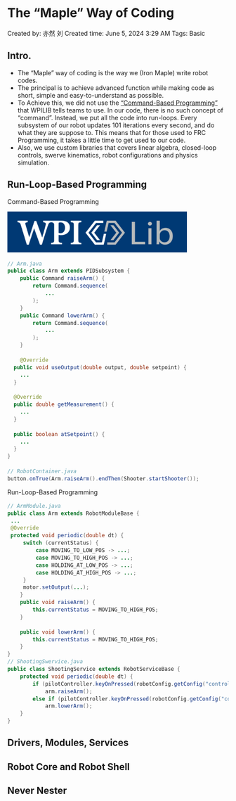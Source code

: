 # The “Maple” Way of Coding

Created by: 亦然 刘
Created time: June 5, 2024 3:29 AM
Tags: Basic

## Intro.

- The “Maple” way of coding is the way we (Iron Maple) write robot codes.
- The principal is to achieve advanced function while making code as short, simple and easy-to-understand as possible.
- To Achieve this, we did not use the [“Command-Based Programming”](https://docs.wpilib.org/en/stable/docs/software/commandbased/index.html) that WPILIB tells teams to use.  In our code, there is no such concept of “command”.  Instead, we put all the code into run-loops.  Every subsystem of our robot updates 101 iterations every second, and do what they are suppose to.   This means that for those used to FRC Programming, it takes a little time to get used to our code.
- Also, we use custom libraries that covers linear algebra, closed-loop controls, swerve kinematics, robot configurations and physics simulation.

## Run-Loop-Based Programming

Command-Based Programming

![Untitled](The%20%E2%80%9CMaple%E2%80%9D%20Way%20of%20Coding%20639c7b8d9f0748c1a191f75358152093/Untitled.png)

```java
// Arm.java
public class Arm extends PIDSubsystem {
	public Command raiseArm() {
		return Command.sequence(
			...
		);
	}
	public Command lowerArm() {
		return Command.sequence(
			...
		);
	}
	
	@Override
  public void useOutput(double output, double setpoint) {
    ...
  }

  @Override
  public double getMeasurement() {
    ...
  }

  public boolean atSetpoint() {
    ...
  }
}

// RobotContainer.java
button.onTrue(Arm.raiseArm().endThen(Shooter.startShooter());
```

Run-Loop-Based Programming

```java
// ArmModule.java
public class Arm extends RobotModuleBase {
 ...
 @Override
 protected void periodic(double dt) {
	 switch (currentStatus) {
		 case MOVING_TO_LOW_POS -> ...;
		 case MOVING_TO_HIGH_POS -> ...;
		 case HOLDING_AT_LOW_POS -> ...;
		 case HOLDING_AT_HIGH_POS -> ...;
	 }
	 motor.setOutput(...);
	}
	public void raiseArm() {
		this.currentStatus = MOVING_TO_HIGH_POS;
	}
	
	public void lowerArm() {
		this.currentStatus = MOVING_TO_HIGH_POS;
	}
}
// ShootingSwervice.java
public class ShootingService extends RobotServiceBase {
	protected void periodic(double dt) {
		if (pilotController.keyOnPressed(robotConfig.getConfig("controls/raiseArmButtonID")) 
			arm.raiseArm();
		else if (pilotController.keyOnPressed(robotConfig.getConfig("controls/lowerArmButtonID")) 
			arm.lowerArm();
	}
}
```

## Drivers, Modules, Services

## Robot Core and Robot Shell

## Never Nester
